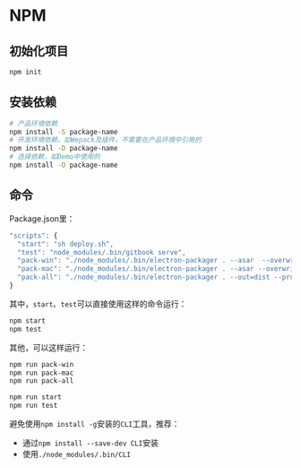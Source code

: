 # NPM

## 初始化项目

```bash
npm init
```

## 安装依赖

```bash
# 产品环境依赖
npm install -S package-name
# 开发环境依赖，如Wepack及插件，不需要在产品环境中引用的
npm install -D package-name
# 选择依赖，如Demo中使用的
npm install -O package-name
```

## 命令

Package.json里：

```js
"scripts": {
  "start": "sh deploy.sh",
  "test": "node_modules/.bin/gitbook serve",
  "pack-win": "./node_modules/.bin/electron-packager . --asar  --overwrite --platform=win32 --arch=ia32 --prune=true --out=out --version-string.CompanyName='GitHub, Inc.'  --ignore=node_modules",
  "pack-mac": "./node_modules/.bin/electron-packager . --asar --overwrite --platform=darwin --arch=x64 --prune=true --out=out  --ignore=node_modules",
  "pack-all": "./node_modules/.bin/electron-packager . --out=dist --prune --asar --overwrite --all"
}
```

其中，`start`、`test`可以直接使用这样的命令运行：

```bash
npm start
npm test
```

其他，可以这样运行：

```bash
npm run pack-win
npm run pack-mac
npm run pack-all

npm run start
npm run test
```

避免使用`npm install -g`安装的`CLI`工具，推荐：

* 通过`npm install --save-dev CLI`安装
* 使用`./node_modules/.bin/CLI`

